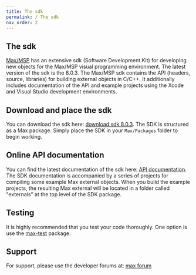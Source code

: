 ```yaml
---
title: The sdk
permalink: / The sdk
nav_order: 2
---
```


## The sdk 

[Max/MSP](https://cycling74.com/) has an extensive sdk (Software Development Kit) for developing new objects for the Max/MSP visual programming environment. 
The latest version of the sdk is the 8.0.3. The Max/MSP sdk contains the API (headers, source, libraries) for building external objects in C/C++. 
It additionally includes documentation of the API and example projects using the Xcode and Visual Studio development environments.

## Download and place the sdk 

You can download the sdk here: [download sdk 8.0.3](https://cycling74.com/downloads/sdk). 
The SDK is structured as a Max package. Simply place the SDK in your `Max/Packages` folder to begin working.

## Online API documentation

You can find the latest documentation of the sdk here: [API documentation](https://cycling74.com/sdk/max-sdk-8.0.3/html/index.html).
The SDK documentation is accompanied by a series of projects for compiling some example Max external objects. 
When you build the example projects, the resulting Max external will be located in a folder called "externals" at the top level of the SDK package.

## Testing

It is highly recommended that you test your code thoroughly. One option is use the [max-test](https://github.com/Cycling74/max-test) package.

## Support
 
For support, please use the developer forums at: [max forum](http://cycling74.com/forums/)






